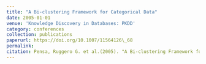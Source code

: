 ```yaml
---
title: "A Bi-clustering Framework for Categorical Data"
date: 2005-01-01
venue: 'Knowledge Discovery in Databases: PKDD'
category: conferences
collection: publications
paperurl: https://doi.org/10.1007/11564126\_68
permalink: 
citation: Pensa, Ruggero G. et al.(2005). "A Bi-clustering Framework for Categorical Data". Knowledge Discovery in Databases: PKDD.
---
```

